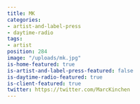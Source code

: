 ```yaml
---
title: MK
categories:
- artist-and-label-press
- daytime-radio
tags:
- artist
position: 284
image: "/uploads/mk.jpg"
is-home-featured: true
is-artist-and-label-press-featured: false
is-daytime-radio-featured: true
is-client-featured: true
twitter: https://twitter.com/MarcKinchen
---
```


